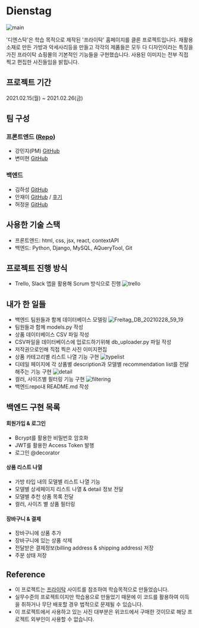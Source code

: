 # Dienstag
![main](https://user-images.githubusercontent.com/72085261/109430603-8ce3bf00-7a45-11eb-8123-e9eae234e756.gif)

'디엔스탁'은 학습 목적으로 제작된 '프라이탁' 홈페이지를 클론 프로젝트입니다. 재활용 소재로 만든 가방과 악세사리등을 만들고 각각의 제품들은 모두 다 디자인이라는 특징을 가진 프라이탁 쇼핑몰의 기본적인 기능들을 구현했습니다. 사용된 이미지는 전부 직접 찍고 편집한 사진들임을 밝힙니다.

## 프로젝트 기간
2021.02.15(월) ~ 2021.02.26(금)

## 팀 구성
### 프론트엔드 (<a href="https://github.com/wecode-bootcamp-korea/17-1st-Dienstag-frontend">Repo</a>)
- 강민지(PM) <a href="https://github.com/awaji0829">GitHub</a>
- 변미현 <a href="https://github.com/cocoball200">GitHub</a>
### 백엔드
- 김하성 <a href="https://github.com/markkimjr">GitHub</a>
- 안재이 <a href="https://github.com/jaeyiahn">GitHub</a> / <a href="https://velog.io/@jaeyiahn/1%EC%B0%A8-%ED%94%84%EB%A1%9C%EC%A0%9D%ED%8A%B8-DIENSTAG">후기</a>
- 허정윤 <a href="https://github.com/banana1019">GitHub</a>

## 사용한 기술 스택
- 프론트엔드: html, css, jsx, react, contextAPI
- 백엔드: Python, Django, MySQL, AQueryTool, Git

## 프로젝트 진행 방식
- Trello, Slack 앱을 활용해 Scrum 방식으로 진행
![trello](https://user-images.githubusercontent.com/72085261/109430747-3c209600-7a46-11eb-9a5a-49780b91f427.gif)

## 내가 한 일들
- 백엔드 팀원들과 함께 데이터베이스 모델링
![Freitag_DB_20210228_59_19](https://user-images.githubusercontent.com/72085261/109441151-d1884e00-7a77-11eb-9ede-d3052f2bcc19.png)
- 팀원들과 함께 models.py 작성
- 상품 데이터베이스 CSV 파일 작성
- CSV파일을 데이터베이스에 업로드하기위해 db_uploader.py 파일 작성
- 저작권으로인해 직접 찍은 사진 이미지편집
- 상품 카테고리별 리스트 나열 기능 구현
![typelist](https://user-images.githubusercontent.com/72085261/109441202-f2e93a00-7a77-11eb-8371-e303c2ffd95b.gif)
- 디테일 페이지에 각 상품별 description과 모델별 recommendation list를 전달해주는 기능 구현
![detail](https://user-images.githubusercontent.com/72085261/109441299-465b8800-7a78-11eb-988e-5f93193d4647.gif)
- 컬러, 사이즈별 필터링 기능 구현
![filtering](https://user-images.githubusercontent.com/72085261/109441319-54110d80-7a78-11eb-8048-68dd54645919.gif)
- 백엔드repo내 README.md 작성

## 백엔드 구현 목록
#### 회원가입 & 로그인
- Bcrypt를 활용한 비밀번호 암호화
- JWT를 활용한 Access Token 발행
- 로그인 @decorator 
#### 상품 리스트 나열
- 가방 타입 내의 모델별 리스트 나열 기능
- 모델별 상세페이지 리스트 나열 & detail 정보 전달
- 모델별 추천 상품 목록 전달
- 컬러, 사이즈 별 상품 필터링
#### 장바구니 & 결제
- 장바구니에 상품 추가
- 장바구니에 있는 상품 삭제
- 전달받은 결제정보(billing address & shipping address) 저장
- 주문 상태 저장

## Reference
- 이 프로젝트는 <a href="http://www.freitag.ch/">프라이탁</a> 사이트를 참조하여 학습목적으로 만들었습니다.
- 실무수준의 프로젝트이지만 학습용으로 만들었기 때문에 이 코드를 활용하여 이득을 취하거나 무단 배포할 경우 법적으로 문제될 수 있습니다.
- 이 프로젝트에서 사용하고 있는 사진 대부분은 위코드에서 구매한 것이므로 해당 프로젝트 외부인이 사용할 수 없습니다.
